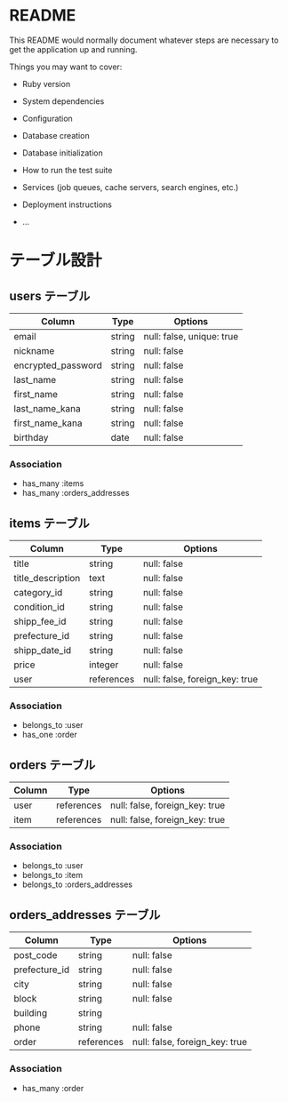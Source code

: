 # README

This README would normally document whatever steps are necessary to get the
application up and running.

Things you may want to cover:

* Ruby version

* System dependencies

* Configuration

* Database creation

* Database initialization

* How to run the test suite

* Services (job queues, cache servers, search engines, etc.)

* Deployment instructions

* ...



# テーブル設計

## users テーブル

| Column             | Type     | Options     |
| ------------------ | -------- | ----------- |
| email              | string   | null: false, unique: true |
| nickname           | string   | null: false |
| encrypted_password | string   | null: false |
| last_name          | string   | null: false | 
| first_name         | string   | null: false | 
| last_name_kana     | string   | null: false | 
| first_name_kana    | string   | null: false | 
| birthday　　　      | date     | null: false | 


### Association

- has_many :items
- has_many :orders_addresses


## items テーブル

| Column             | Type       | Options                        |
| ------------------ | ---------- | ------------------------------ |
| title              | string     | null: false                    | 商品名
| title_description  | text       | null: false                    | 商品説明
| category_id        | string     | null: false                    | カテゴリ
| condition_id       | string     | null: false                    | 商品状態
| shipp_fee_id       | string     | null: false                    | 配送料負担
| prefecture_id      | string     | null: false                    | 発送元地域
| shipp_date_id      | string     | null: false                    | 発送日の目安
| price              | integer    | null: false                    | 価格
| user               | references | null: false, foreign_key: true |  


### Association

- belongs_to :user
- has_one    :order


## orders テーブル

| Column     | Type       | Options                        |
| ---------- | ---------- | ------------------------------ |
| user       | references | null: false, foreign_key: true |  
| item       | references | null: false, foreign_key: true | 


### Association

- belongs_to :user
- belongs_to :item
- belongs_to :orders_addresses


## orders_addresses テーブル

| Column         | Type       | Options                        |
| -------------- | ---------- | ------------------------------ |
| post_code      | string     | null: false                    |
| prefecture_id  | string     | null: false                    |
| city           | string     | null: false                    |
| block          | string     | null: false                    |
| building       | string     | 　　　　　　                     |
| phone          | string     | null: false                    |
| order          | references | null: false, foreign_key: true |


### Association

- has_many   :order


